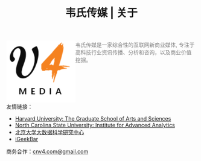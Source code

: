 ﻿---
layout: default2
title: "韦氏传媒 | 关于"
---

<img src="/images/logo.png" align="left"/> <font color='gray' align='center'>韦氏传媒是一家综合性的互联网新商业媒体, 专注于高科技行业资讯传播、分析和咨询，以及商业价值挖掘。 </font>
<br clear="left" />
友情链接：
<ul>
<li><a href="http://gsas.harvard.edu">Harvard University: The Graduate School of Arts and Sciences</a></li>
<li><a href="http://analytics.ncsu.edu">North Carolina State University: Institute for Advanced Analytics</a></li>
<li><a href="http://www.ds.pku.edu.cn">北京大学大数据科学研究中心</a></li>
<li><a href="http://www.igeekbar.com">iGeekBar</a></li>
</ul>
 
商务合作：<a href="mailto:cnv4.com@cnv4.com">cnv4.com@gmail.com </a> <br>